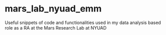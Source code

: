 # mars_lab_nyuad_emm
Useful snippets of code and functionalities used in my data analysis based role as a RA at the Mars Research Lab at NYUAD
